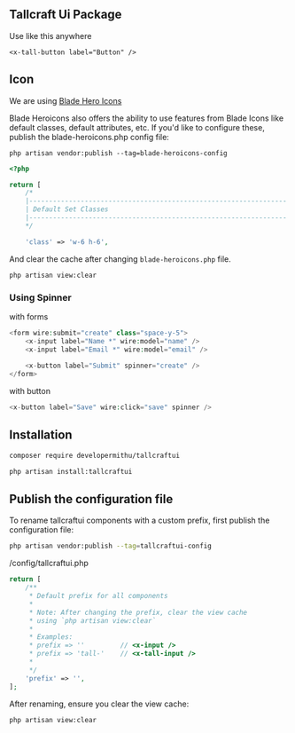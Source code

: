 ## Tallcraft Ui Package 

Use like this anywhere

```blade
<x-tall-button label="Button" />
```

## Icon

We are using [Blade Hero Icons](https://blade-ui-kit.com/blade-icons?set=1#search)

Blade Heroicons also offers the ability to use features from Blade Icons like default classes, default attributes, etc. If you'd like to configure these, publish the blade-heroicons.php config file:

```
php artisan vendor:publish --tag=blade-heroicons-config
```

```php
<?php 

return [
    /*
    |-----------------------------------------------------------------
    | Default Set Classes
    |-----------------------------------------------------------------
    */

    'class' => 'w-6 h-6',
```

And clear the cache after changing `blade-heroicons.php` file.

```
php artisan view:clear
```

### Using Spinner

with forms

```php
<form wire:submit="create" class="space-y-5">
    <x-input label="Name *" wire:model="name" />
    <x-input label="Email *" wire:model="email" />
    
    <x-button label="Submit" spinner="create" />
</form>
```

with button

```php
<x-button label="Save" wire:click="save" spinner />
```

## Installation

```bash
composer require developermithu/tallcraftui

php artisan install:tallcraftui
```

## Publish the configuration file

 To rename tallcraftui components with a custom prefix, first publish the configuration file:
 
```bash
php artisan vendor:publish --tag=tallcraftui-config
```


/config/tallcraftui.php

```php
return [
    /**
     * Default prefix for all components
     * 
     * Note: After changing the prefix, clear the view cache 
     * using `php artisan view:clear`
     *
     * Examples:
     * prefix => ''         // <x-input />
     * prefix => 'tall-'    // <x-tall-input />
     *
     */
    'prefix' => '',
];
```

After renaming, ensure you clear the view cache:

```bash
php artisan view:clear
```
